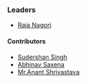 ### Leaders
* [Raja Nagori](mailto:raja.nagori@owasp.org)

#### Contributors
* [Sudershan Singh](mailto:sudershansingh900@gmail.com)
* [Abhinav Saxena](mailto:Luckyster895@gmail.com)
* [Mr.Anant Shrivastava](https://twitter.com/anantshri)